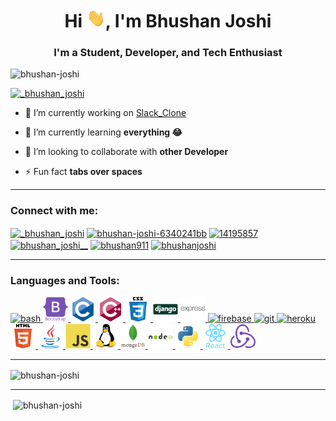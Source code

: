 <h1 align="center">Hi <img src="https://raw.githubusercontent.com/Bhushan-joshi/Bhushan-joshi/master/wave.gif" width="30px" height="30px">, I'm Bhushan Joshi</h1>
<h3 align="center">I'm a Student, Developer, and Tech Enthusiast</h3>

<p align="left"> <img src="https://komarev.com/ghpvc/?username=bhushan-joshi&label=Profile%20views&color=0e75b6&style=flat-square" alt="bhushan-joshi" /> </p>

<p align="left"> <a href="https://twitter.com/_bhushan_joshi" target="blank"><img src="https://img.shields.io/twitter/follow/_bhushan_joshi?logo=twitter&style=for-the-badge" alt="_bhushan_joshi" /></a> </p>

- 🔭 I’m currently working on [Slack_Clone](https://github.com/Bhushan-joshi/Slack_Clone)

- 🌱 I’m currently learning **everything 😂**

- 👯 I’m looking to collaborate with **other Developer**

- ⚡ Fun fact **tabs over spaces**
<hr>
<h3 align="left">Connect with me:</h3>
<p align="left">
<a href="https://twitter.com/_bhushan_joshi" target="blank"><img align="center" src="https://cdn.jsdelivr.net/npm/simple-icons@3.0.1/icons/twitter.svg" alt="_bhushan_joshi" height="30" width="40" /></a>
<a href="https://linkedin.com/in/bhushan-joshi-6340241bb" target="blank"><img align="center" src="https://cdn.jsdelivr.net/npm/simple-icons@3.0.1/icons/linkedin.svg" alt="bhushan-joshi-6340241bb" height="30" width="40" /></a>
<a href="https://stackoverflow.com/users/14195857" target="blank"><img align="center" src="https://cdn.jsdelivr.net/npm/simple-icons@3.0.1/icons/stackoverflow.svg" alt="14195857" height="30" width="40" /></a>
<a href="https://instagram.com/bhushan_joshi__" target="blank"><img align="center" src="https://cdn.jsdelivr.net/npm/simple-icons@3.0.1/icons/instagram.svg" alt="bhushan_joshi__" height="30" width="40" /></a>
<a href="https://www.codechef.com/users/bhushan911" target="blank"><img align="center" src="https://cdn.jsdelivr.net/npm/simple-icons@3.1.0/icons/codechef.svg" alt="bhushan911" height="30" width="40" /></a>
<a href="https://www.hackerrank.com/bhushanjoshi" target="blank"><img align="center" src="https://cdn.jsdelivr.net/npm/simple-icons@3.0.1/icons/hackerrank.svg" alt="bhushanjoshi" height="30" width="40" /></a>
</p>
<hr>
<h3 align="left">Languages and Tools:</h3>
<p align="left"> <a href="https://www.gnu.org/software/bash/" target="_blank"> <img src="https://www.vectorlogo.zone/logos/gnu_bash/gnu_bash-icon.svg" alt="bash" width="40" height="40"/> </a> <a href="https://getbootstrap.com" target="_blank"> <img src="https://raw.githubusercontent.com/devicons/devicon/master/icons/bootstrap/bootstrap-plain-wordmark.svg" alt="bootstrap" width="40" height="40"/> </a> <a href="https://www.cprogramming.com/" target="_blank"> <img src="https://raw.githubusercontent.com/devicons/devicon/master/icons/c/c-original.svg" alt="c" width="40" height="40"/> </a> <a href="https://www.w3schools.com/cpp/" target="_blank"> <img src="https://raw.githubusercontent.com/devicons/devicon/master/icons/cplusplus/cplusplus-original.svg" alt="cplusplus" width="40" height="40"/> </a> <a href="https://www.w3schools.com/css/" target="_blank"> <img src="https://raw.githubusercontent.com/devicons/devicon/master/icons/css3/css3-original-wordmark.svg" alt="css3" width="40" height="40"/> </a> <a href="https://www.djangoproject.com/" target="_blank"> <img src="https://raw.githubusercontent.com/devicons/devicon/master/icons/django/django-original.svg" alt="django" width="40" height="40"/> </a> <a href="https://expressjs.com" target="_blank"> <img src="https://raw.githubusercontent.com/devicons/devicon/master/icons/express/express-original-wordmark.svg" alt="express" width="40" height="40"/> </a> <a href="https://firebase.google.com/" target="_blank"> <img src="https://www.vectorlogo.zone/logos/firebase/firebase-icon.svg" alt="firebase" width="40" height="40"/> </a> <a href="https://git-scm.com/" target="_blank"> <img src="https://www.vectorlogo.zone/logos/git-scm/git-scm-icon.svg" alt="git" width="40" height="40"/> </a> <a href="https://heroku.com" target="_blank"> <img src="https://www.vectorlogo.zone/logos/heroku/heroku-icon.svg" alt="heroku" width="40" height="40"/> </a> <a href="https://www.w3.org/html/" target="_blank"> <img src="https://raw.githubusercontent.com/devicons/devicon/master/icons/html5/html5-original-wordmark.svg" alt="html5" width="40" height="40"/> </a> <a href="https://www.java.com" target="_blank"> <img src="https://raw.githubusercontent.com/devicons/devicon/master/icons/java/java-original.svg" alt="java" width="40" height="40"/> </a> <a href="https://developer.mozilla.org/en-US/docs/Web/JavaScript" target="_blank"> <img src="https://raw.githubusercontent.com/devicons/devicon/master/icons/javascript/javascript-original.svg" alt="javascript" width="40" height="40"/> </a> <a href="https://www.linux.org/" target="_blank"> <img src="https://raw.githubusercontent.com/devicons/devicon/master/icons/linux/linux-original.svg" alt="linux" width="40" height="40"/> </a> <a href="https://www.mongodb.com/" target="_blank"> <img src="https://raw.githubusercontent.com/devicons/devicon/master/icons/mongodb/mongodb-original-wordmark.svg" alt="mongodb" width="40" height="40"/> </a> <a href="https://nodejs.org" target="_blank"> <img src="https://raw.githubusercontent.com/devicons/devicon/master/icons/nodejs/nodejs-original-wordmark.svg" alt="nodejs" width="40" height="40"/> </a> <a href="https://www.python.org" target="_blank"> <img src="https://raw.githubusercontent.com/devicons/devicon/master/icons/python/python-original.svg" alt="python" width="40" height="40"/> </a> <a href="https://reactjs.org/" target="_blank"> <img src="https://raw.githubusercontent.com/devicons/devicon/master/icons/react/react-original-wordmark.svg" alt="react" width="40" height="40"/> </a> <a href="https://redux.js.org" target="_blank"> <img src="https://raw.githubusercontent.com/devicons/devicon/master/icons/redux/redux-original.svg" alt="redux" width="40" height="40"/> </a> </p>

<hr>
<p><img align="center" src="https://github-readme-stats.vercel.app/api/top-langs?username=bhushan-joshi&show_icons=true&locale=en&layout=compact" alt="bhushan-joshi" /></p>
<hr>

<p>&nbsp;<img align="center" src="https://github-readme-stats.vercel.app/api?username=bhushan-joshi&show_icons=true" alt="bhushan-joshi" /></p>

